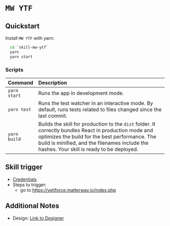 # `MW YTF`

## Quickstart

Install `MW YTF` with yarn​:

```bash
  cd `skill-mw-ytf`
  yarn
  yarn start
```

### Scripts

| Command       | Description                                                       |
| :------------ | :---------------------------------------------------------------- |
| `yarn start`  | Runs the app in development mode.                                 |
| `yarn test`   | Runs the test watcher in an interactive mode. By default, runs tests related to files changed since the last commit. |
| `yarn build`  | Builds the skill for production to the `dist` folder. It correctly bundles React in production mode and optimizes the build for the best performance. The build is minified, and the filenames include the hashes. Your skill is ready to be deployed. |

## Skill trigger

- [Credentials](https://start.1password.com/open/i?a=KBXK36HQOFATFGS55MUTEP54XM&h=matterway.1password.com&i=tcwoz4g7xxfyxmq46faeywn5i4&v=vyzebl4klpdt6t6ttafsctogze)
- Steps to trigger:
  - go to https://yetiforce.matterway.io/index.php

## Additional Notes​

- Design: [Link to Designer](https://designer.matterway.io/skill/35e97485-89bc-4f77-b306-e6162921c5f8/main/flow/to-be/v3?action=trigger&view=snapshot)
